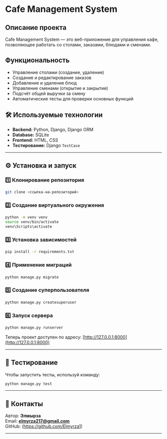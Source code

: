 # Cafe Management System

##  Описание проекта
Cafe Management System — это веб-приложение для управления кафе, позволяющее работать со столами, заказами, блюдами и сменами.

##  Функциональность
- Управление столами (создание, удаление)
- Создание и редактирование заказов
- Добавление и удаление блюд
- Управление сменами (открытие и закрытие)
- Подсчёт общей выручки за смену
- Автоматические тесты для проверки основных функций

## 🛠 Используемые технологии
- **Backend:** Python, Django, Django ORM
- **Database:** SQLite
- **Frontend:** HTML, CSS
- **Тестирование:** Django `TestCase`

---

## ⚙️ Установка и запуск
### 1️⃣ Клонирование репозитория
```sh
git clone <ссылка-на-репозиторий>
```

### 2️⃣ Создание виртуального окружения
```sh
python -m venv venv
source venv/bin/activate  
venv\Scripts\activate   
```

### 3️⃣ Установка зависимостей
```sh
pip install -r requirements.txt
```

### 4️⃣ Применение миграций
```sh
python manage.py migrate
```

### 5️⃣ Создание суперпользователя
```sh
python manage.py createsuperuser
```

### 6️⃣ Запуск сервера
```sh
python manage.py runserver
```
Теперь проект доступен по адресу: [http://127.0.0.1:8000](http://127.0.0.1:8000)

---

## 🧪 Тестирование
Чтобы запустить тесты, используй команду:
```sh
python manage.py test 
```

---

## 📩 Контакты
Автор: **Элмырза**  
Email: **elmyrza217@gmail.com**  
GitHub: (https://github.com/Elmyrza1)

---



